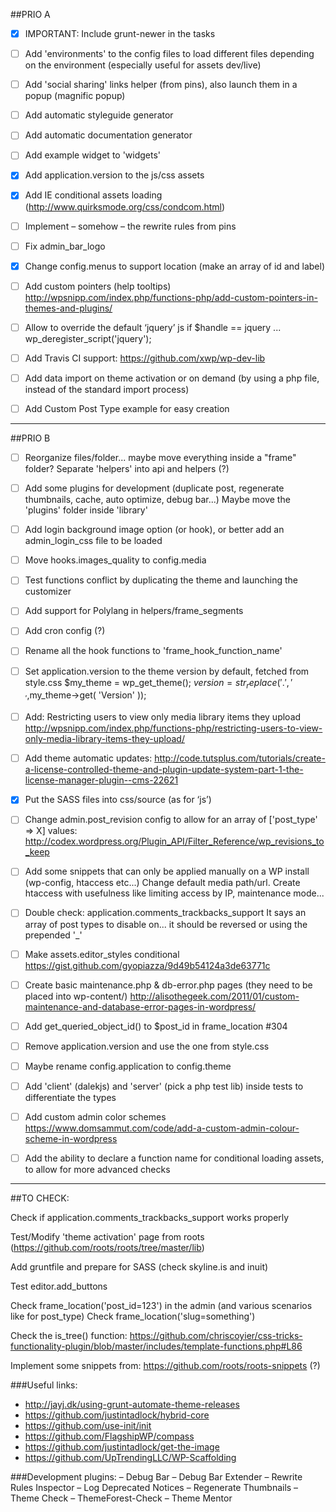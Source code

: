 ##PRIO A

- [x] IMPORTANT: Include grunt-newer in the tasks

- [ ] Add 'environments' to the config files to load different files depending on the environment (especially useful for assets dev/live)

- [ ] Add 'social sharing' links helper (from pins), also launch them in a popup (magnific popup)

- [ ] Add automatic styleguide generator

- [ ] Add automatic documentation generator

- [ ] Add example widget to 'widgets'

- [x] Add application.version to the js/css assets

- [x] Add IE conditional assets loading (http://www.quirksmode.org/css/condcom.html)

- [ ] Implement – somehow – the rewrite rules from pins

- [ ] Fix admin_bar_logo

- [x] Change config.menus to support location (make an array of id and label)

- [ ] Add custom pointers (help tooltips) http://wpsnipp.com/index.php/functions-php/add-custom-pointers-in-themes-and-plugins/

- [ ] Allow to override the default ‘jquery’ js if $handle == jquery ... wp_deregister_script('jquery');

- [ ] Add Travis CI support: https://github.com/xwp/wp-dev-lib

- [ ] Add data import on theme activation or on demand (by using a php file, instead of the standard import process)

- [ ] Add Custom Post Type example for easy creation


---


##PRIO B

- [ ] Reorganize files/folder... maybe move everything inside a "frame" folder?
Separate 'helpers' into api and helpers (?)

- [ ] Add some plugins for development (duplicate post, regenerate thumbnails, cache, auto optimize, debug bar...)
Maybe move the 'plugins' folder inside 'library'

- [ ] Add login background image option (or hook), or better add an admin_login_css file to be loaded

- [ ] Move hooks.images_quality to config.media

- [ ] Test functions conflict by duplicating the theme and launching the customizer

- [ ] Add support for Polylang in helpers/frame_segments

- [ ] Add cron config (?)

- [ ] Rename all the hook functions to 'frame_hook_function_name'

- [ ] Set application.version to the theme version by default, fetched from style.css
$my_theme = wp_get_theme(); $version = str_replace('.','_',$my_theme->get( 'Version' ));

- [ ] Add: Restricting users to view only media library items they upload
http://wpsnipp.com/index.php/functions-php/restricting-users-to-view-only-media-library-items-they-upload/

- [ ] Add theme automatic updates:
http://code.tutsplus.com/tutorials/create-a-license-controlled-theme-and-plugin-update-system-part-1-the-license-manager-plugin--cms-22621

- [x] Put the SASS files into css/source (as for ‘js’)

- [ ] Change admin.post_revision config to allow for an array of ['post_type' => X] values:
http://codex.wordpress.org/Plugin_API/Filter_Reference/wp_revisions_to_keep

- [ ] Add some snippets that can only be applied manually on a WP install (wp-config, htaccess etc...)
Change default media path/url.
Create htaccess with usefulness like limiting access by IP, maintenance mode...

- [ ] Double check: application.comments_trackbacks_support
It says an array of post types to disable on... it should be reversed or using the prepended '_'

- [ ] Make assets.editor_styles conditional
https://gist.github.com/gyopiazza/9d49b54124a3de63771c

- [ ] Create basic maintenance.php & db-error.php pages (they need to be placed into wp-content/)
http://alisothegeek.com/2011/01/custom-maintenance-and-database-error-pages-in-wordpress/

- [ ] Add get_queried_object_id() to $post_id in frame_location #304

- [ ] Remove application.version and use the one from style.css

- [ ] Maybe rename config.application to config.theme

- [ ] Add 'client' (dalekjs) and 'server' (pick a php test lib) inside tests to differentiate the types

- [ ] Add custom admin color schemes
https://www.domsammut.com/code/add-a-custom-admin-colour-scheme-in-wordpress

- [ ] Add the ability to declare a function name for conditional loading assets, to allow for more advanced checks

---


##TO CHECK:

Check if application.comments_trackbacks_support works properly

Test/Modify 'theme activation' page from roots (https://github.com/roots/roots/tree/master/lib)

Add gruntfile and prepare for SASS (check skyline.is and inuit)

Test editor.add_buttons

Check frame_location('post_id=123') in the admin (and various scenarios like for post_type)
Check frame_location('slug=something')

Check the is_tree() function:
https://github.com/chriscoyier/css-tricks-functionality-plugin/blob/master/includes/template-functions.php#L86

Implement some snippets from: https://github.com/roots/roots-snippets (?)



###Useful links:
- http://jayj.dk/using-grunt-automate-theme-releases
- https://github.com/justintadlock/hybrid-core
- https://github.com/use-init/init
- https://github.com/FlagshipWP/compass
- https://github.com/justintadlock/get-the-image
- https://github.com/UpTrendingLLC/WP-Scaffolding


###Development plugins:
– Debug Bar
– Debug Bar Extender
– Rewrite Rules Inspector
– Log Deprecated Notices
– Regenerate Thumbnails
– Theme Check
– ThemeForest-Check
– Theme Mentor


